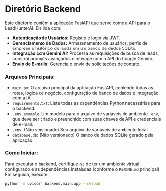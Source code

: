 # Diretório Backend

Este diretório contém a aplicação FastAPI que serve como a API para o LeadHunterAI. Ele lida com:

- **Autenticação de Usuários:** Registro e login via JWT.
- **Gerenciamento de Dados:** Armazenamento de usuários, perfis de empresa e histórico de leads em um banco de dados SQLite.
- **Integração com Gemini AI:** Processa as requisições de busca de leads, constrói prompts avançados e interage com a API do Google Gemini.
- **Envio de E-mails:** Gerencia o envio de solicitações de contato.

### Arquivos Principais:

- `main.py`: O arquivo principal da aplicação FastAPI, contendo todas as rotas, lógica de negócio, configuração de banco de dados e integração com a IA.
- `requirements.txt`: Lista todas as dependências Python necessárias para o backend.
- `.env.example`: Um modelo para o arquivo de variáveis de ambiente `.env`, que deve ser criado e preenchido com suas chaves de API e credenciais de e-mail.
- `.env`: (Não versionado) Seu arquivo de variáveis de ambiente local.
- `database.db`: (Não versionado) O banco de dados SQLite gerado pela aplicação.

### Como Iniciar:

Para executar o backend, certifique-se de ter um ambiente virtual configurado e as dependências instaladas (conforme o `README.md` principal). Em seguida, execute:

```bash
python -m uvicorn backend.main:app --reload
```
